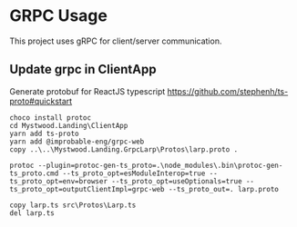# GRPC Usage

This project uses gRPC for client/server communication. 

## Update grpc in ClientApp
Generate protobuf for ReactJS typescript
https://github.com/stephenh/ts-proto#quickstart

```
choco install protoc
cd Mystwood.Landing\ClientApp
yarn add ts-proto
yarn add @improbable-eng/grpc-web
copy ..\..\Mystwood.Landing.GrpcLarp\Protos\larp.proto .

protoc --plugin=protoc-gen-ts_proto=.\node_modules\.bin\protoc-gen-ts_proto.cmd --ts_proto_opt=esModuleInterop=true --ts_proto_opt=env=browser --ts_proto_opt=useOptionals=true --ts_proto_opt=outputClientImpl=grpc-web --ts_proto_out=. larp.proto

copy larp.ts src\Protos\Larp.ts
del larp.ts
```
